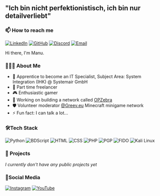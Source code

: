 ## "Ich bin nicht perfektionistisch, ich bin nur detailverliebt"

### 📫 How to reach me
[![LinkedIn](https://img.shields.io/badge/LinkedIn-0A66C2?style=flat-square&logo=linkedin&logoColor=white)](https://www.linkedin.com/in/manuel-kavcic-739326323)
[![GitHub](https://img.shields.io/badge/Follow-FFFFFF?style=flat-square&logo=github&logoColor=181717)](https://github.com/fuerstlicher)
[![Discord](https://img.shields.io/badge/Discord-7289DA?style=flat-square&logo=discord&logoColor=white)](https://discord.com/users/477070826668294155)
[![Email](https://img.shields.io/badge/manu@opzebra.de-FFFFFF?style=flat-square&logo=gmail&logoColor=red)](mailto:manu@opzebra.de)

Hi there, I'm Manu.

### 👨🏻‍💻 About Me

- 💼  Apprentice to become an IT Specialist, Subject Area: System Integration (IHK) @ Systemair GmbH
- 🌱  Part time freelancer
- 🎮  Enthusiastic gamer
- 🔭  Working on building a network called <a href="https://github.com/OPZebra">OPZebra</a>
- 🛡️  Volunteer moderator <a href="https://github.com/greeveu">@Greev.eu</a> Minecraft minigame network
- ⚡  Fun fact: I can talk a lot...

### 🛠Tech Stack

![Python](https://img.shields.io/badge/Python-3776AB?style=for-the-badge&logo=python&logoColor=white)
![BDScript](https://img.shields.io/badge/BDScript-FF8000?style=for-the-badge&logo=dev-dot-to&logoColor=white)
![HTML](https://img.shields.io/badge/HTML-E34F26?style=for-the-badge&logo=html5&logoColor=white)
![CSS](https://img.shields.io/badge/CSS-1572B6?style=for-the-badge&logo=css3&logoColor=white)
![PHP](https://img.shields.io/badge/PHP-777BB4?style=for-the-badge&logo=php&logoColor=white)
![PGP](https://img.shields.io/badge/PGP-008000?style=for-the-badge&logo=gnu-privacy-guard&logoColor=white)
![FIDO](https://img.shields.io/badge/FIDO-FFCC00?style=for-the-badge&logo=fido-alliance&logoColor=black)
![Kali Linux](https://img.shields.io/badge/Kali%20Linux-268BEE?style=for-the-badge&logo=kalilinux&logoColor=white)

### 🔭 Projects
_I currently don't have any public projects yet_

### 💭Social Media

[![Instagram](https://img.shields.io/badge/Instagram-E4405F?style=flat-square&logo=instagram&logoColor=white)](https://instagram.com/manu.kvc)
[![YouTube](https://img.shields.io/badge/Channel-FF0000?style=flat-square&logo=youtube&logoColor=white)](https://www.youtube.com/@manuelkavcic)



